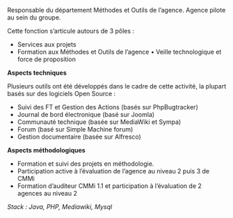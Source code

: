 Responsable du département Méthodes et Outils de l’agence. Agence pilote au sein du groupe.

Cette fonction s’articule autours de 3 pôles :

- Services aux projets
- Formation aux Méthodes et Outils de l’agence • Veille technologique et force de proposition

**Aspects techniques**

Plusieurs outils ont été développés dans le cadre de cette activité, la plupart basés sur des logiciels Open Source :

- Suivi des FT et Gestion des Actions (basés sur PhpBugtracker)
- Journal de bord électronique (basé sur Joomla)
- Communauté technique (basée sur MediaWiki et Sympa)
- Forum (basé sur Simple Machine forum)
- Gestion documentaire (basée sur Alfresco)

**Aspects méthodologiques**

- Formation et suivi des projets en méthodologie.
- Participation active à l’évaluation de l’agence au niveau 2 puis 3 de CMMi
- Formation d’auditeur CMMi 1.1 et participation à l’évaluation de 2 agences au niveau 2

_Stack : Java, PHP, Mediawiki, Mysql_
